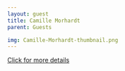 ```yaml
---
layout: guest
title: Camille Morhardt
parent: Guests

img: Camille-Morhardt-thumbnail.png
---
```




<div class="badge-base LI-profile-badge" data-locale="en_US" data-size="medium" data-theme="light" data-type="VERTICAL" data-vanity="camille-morhardt-448a182" data-version="v1"><a class="badge-base__link LI-simple-link" href="https://www.linkedin.com/in/camille-morhardt-448a182?trk=profile-badge">Click for more details</a></div>



